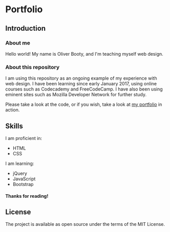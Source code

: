 # Portfolio

## Introduction

### About me
Hello world! My name is Oliver Booty, and I'm teaching myself web design.

### About this repository
I am using this repository as an ongoing example of my experience with web design. I have been learning since early January 2017, using online courses such as Codecademy and FreeCodeCamp. I have also been using eminent sites such as Mozilla Developer Network for further study.

Please take a look at the code, or if you wish, take a look at [my portfolio](https://seedboot.github.io/Portfolio/) in action.

## Skills
I am proficient in:
- HTML
- CSS

I am learning:
- jQuery
- JavaScript
- Bootstrap

#### Thanks for reading!

## License
The project is available as open source under the terms of the MIT License.

